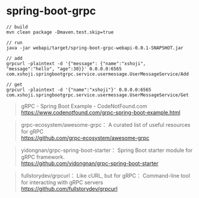 # spring-boot-grpc

```
// build
mvn clean package -Dmaven.test.skip=true

// run
java -jar webapi/target/spring-boot-grpc-webapi-0.0.1-SNAPSHOT.jar

// add
grpcurl -plaintext -d '{"message": {"name":"xshoji", "message":"hello", "age":30}}' 0.0.0.0:6565 com.xshoji.springbootgrpc.service.usermessage.UserMessageService/Add

// get
grpcurl -plaintext -d '{"name":"xshoji"}' 0.0.0.0:6565 com.xshoji.springbootgrpc.service.usermessage.UserMessageService/Get
```

> gRPC - Spring Boot Example - CodeNotFound.com  
> https://www.codenotfound.com/grpc-spring-boot-example.html

> grpc-ecosystem/awesome-grpc： A curated list of useful resources for gRPC  
> https://github.com/grpc-ecosystem/awesome-grpc

> yidongnan/grpc-spring-boot-starter： Spring Boot starter module for gRPC framework.  
> https://github.com/yidongnan/grpc-spring-boot-starter

> fullstorydev/grpcurl： Like cURL, but for gRPC： Command-line tool for interacting with gRPC servers  
> https://github.com/fullstorydev/grpcurl


